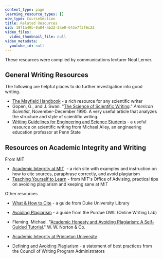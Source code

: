 ```yaml
---
content_type: page
learning_resource_types: []
ocw_type: CourseSection
title: Related Resources
uid: 18f1a49b-0a84-ab32-2ae0-645e7f3f6c23
video_files:
  video_thumbnail_file: null
video_metadata:
  youtube_id: null
---
```


These resources were compiled by communications lecturer Neal Lerner.

General Writing Resources
-------------------------

The following are helpful places to do further investigation into good writing.

*   [The Mayfield Handbook](http://www.mhhe.com/mayfieldpub/tsw/home.htm) - a rich resource for any scientific writer
*   Gopen, G., and J. Swan. "[The Science of Scientific Writing](http://www.americanscientist.org/issues/feature/the-science-of-scientific-writing/1)." _American Scientist_, November-December 1990. A very useful article that analyzes the structure and style of scientific writing.
*   [Writing Guidelines for Engineering and Science Students](http://writing.engr.psu.edu/) - a useful resource on scientific writing from Michael Alley, an engineering education professor at Penn State

Resources on Academic Integrity and Writing
-------------------------------------------

From MIT

*   [Academic Integrity at MIT](http://web.mit.edu/academicintegrity/)  - a rich site with examples and instruction on how to cite sources, paraphrase correctly, and avoid plagiarism
*   [Teaching Yourself to Learn](https://firstyear.mit.edu/tutoring-support/study-tips/tooling-and-studying) - from MIT's Office of Advising, practical tips on avoiding plagiarism and keeping sane at MIT

Other resources

*   [What & How to Cite](https://plagiarism.duke.edu/) - a guide from Duke University Library
*   [Avoiding Plagiarism](http://owl.english.purdue.edu/owl/resource/589/01/) - a guide from the Purdue OWL (Online Writing Lab)

*   Fleming, Michael. "[Academic Honesty and Avoiding Plagiarism: A Self-Guided Tutorial](http://www.wwnorton.com/college/english/write/writesite/plagiarism_tutorial/research_plagiarism_1.aspx)." W. W. Norton & Co.
*   [Academic Integrity at Princeton University](http://www.princeton.edu/main/academics/policies/)
*   [Defining and Avoiding Plagiarism](http://wpacouncil.org/node/9) - a statement of best practices from the Council of Writing Program Administrators